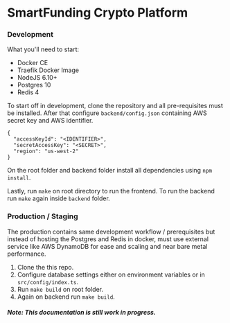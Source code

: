 # SmartFunding Crypto Platform

### Development

What you'll need to start:

- Docker CE
- Traefik Docker Image
- NodeJS 6.10+
- Postgres 10
- Redis 4

To start off in development, clone the repository and all pre-requisites must be installed. After that configure `backend/config.json` containing AWS secret key and AWS identifier.

~~~
{
  "accessKeyId": "<IDENTIFIER>",
  "secretAccessKey": "<SECRET>",
  "region": "us-west-2"
}
~~~

On the root folder and backend folder install all dependencies using `npm install`.

Lastly, run `make` on root directory to run the frontend. To run the backend run `make` again inside `backend` folder.

### Production / Staging

The production contains same development workflow / prerequisites but instead of hosting the Postgres and Redis in docker, must use external service like AWS DynamoDB for ease and scaling and near bare metal performance.

1. Clone the this repo.
2. Configure database settings either on environment variables or in `src/config/index.ts`.
3. Run `make build` on root folder.
4. Again on backend run `make build`.

##### Note: This documentation is still work in progress.
